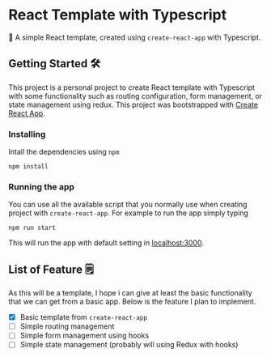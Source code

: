 # React Template with Typescript

📃 A simple React template, created using `create-react-app` with Typescript. 



## Getting Started 🛠

This project is a personal project to create React template with Typescript with some functionality such as routing configuration, form management, or state management using redux. This project was bootstrapped with [Create React App](https://github.com/facebook/create-react-app).

### Installing 

Intall the dependencies using `npm`

```shell
npm install
```

### Running the app

You can use all the available script that you normally use when creating project with `create-react-app`. For example to run the app simply typing

```shell
npm run start
```

This will run the app with default setting in [localhost:3000](localhost:3000).



## List of Feature 🗒

As this will be a template, I hope i can give at least the basic functionality that we can get from a basic app. Below is the feature I plan to implement.

- [x] Basic template from `create-react-app`
- [ ] Simple routing management
- [ ] Simple form management using hooks
- [ ] Simple state management (probably will using Redux with hooks)